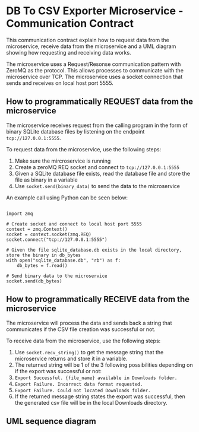 # DB To CSV Exporter Microservice - Communication Contract

This communication contract explain how to request data from the microservice, receive data from the microservice and a UML diagram showing how requesting and receiving data works.

The microservice uses a Request/Resonse communication pattern with ZeroMQ as the protocol. This allows processes to communicate with the microservice over TCP. The microservice uses a socket connection that sends and receives on local host port 5555.

## How to programmatically REQUEST data from the microservice
The microservice receives request from the calling program in the form of binary SQLite database files by listening on the endpoint `tcp://127.0.0.1:5555`.

To request data from the microservice, use the following steps:
1. Make sure the mircroservice is running
2. Create a zeroMQ REQ socket and connect to `tcp://127.0.0.1:5555`
3. Given a SQLite database file exists, read the database file and store the file as binary in a variable
4. Use `socket.send(binary_data)` to send the data to the microservice

An example call using Python can be seen below:

<pre lang="python"><code>
import zmq

# Create socket and connect to local host port 5555
context = zmq.Context()
socket = context.socket(zmq.REQ)
socket.connect("tcp://127.0.0.1:5555")

# Given the file sqlite_database.db exists in the local directory, store the binary in db_bytes
with open("sqlite_database.db", "rb") as f:
    db_bytes = f.read()

# Send binary data to the microservice
socket.send(db_bytes)
</code></pre>


## How to programmatically RECEIVE data from the microservice
The microservice will process the data and sends back a string that communicates if the CSV file creation was successful or not.

To receive data from the microservice, use the following steps:
1. Use `socket.recv_string()` to get the message string that the microservice returns and store it in a variable.
2. The returned string will be 1 of the 3 following possibilities depending on if the export was successful or not:
  1. `Export Successful. {file_name} available in Downloads folder.`
  2. `Export Failure. Incorrect data format requested.`
  3. `Export Failure. Could not located Downloads folder.`
3. If the returned message string states the export was successful, then the generated csv file will be in the local Downloads directory.

## UML sequence diagram 
